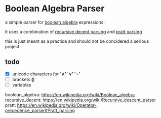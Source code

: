 # Boolean Algebra Parser

a simple parser for [boolean algebra](boolean_algebra) expressions.

it uses a combination of [recursive decent parsing](recursive_decent) and
[pratt parsing](pratt)

this is just meant as a practice and should not be concidered a serious project

## todo

- [x] unicode characters for **'∧' '∨' '¬'**
- [ ] brackets **()**
- [ ] variables

boolean_algebra: https://en.wikipedia.org/wiki/Boolean_algebra
recursive_decent: https://en.wikipedia.org/wiki/Recursive_descent_parser
pratt: https://en.wikipedia.org/wiki/Operator-precedence_parser#Pratt_parsing
